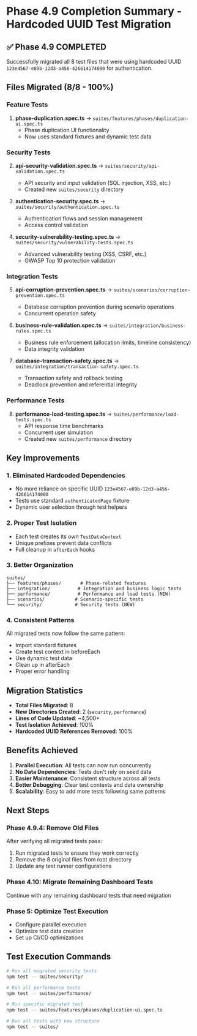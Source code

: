 # Phase 4.9 Completion Summary - Hardcoded UUID Test Migration

## ✅ Phase 4.9 COMPLETED

Successfully migrated all 8 test files that were using hardcoded UUID `123e4567-e89b-12d3-a456-426614174000` for authentication.

## Files Migrated (8/8 - 100%)

### Feature Tests
1. **phase-duplication.spec.ts** → `suites/features/phases/duplication-ui.spec.ts`
   - Phase duplication UI functionality
   - Now uses standard fixtures and dynamic test data

### Security Tests
2. **api-security-validation.spec.ts** → `suites/security/api-validation.spec.ts`
   - API security and input validation (SQL injection, XSS, etc.)
   - Created new `suites/security` directory
   
3. **authentication-security.spec.ts** → `suites/security/authentication.spec.ts`
   - Authentication flows and session management
   - Access control validation

4. **security-vulnerability-testing.spec.ts** → `suites/security/vulnerability-tests.spec.ts`
   - Advanced vulnerability testing (XSS, CSRF, etc.)
   - OWASP Top 10 protection validation

### Integration Tests
5. **api-corruption-prevention.spec.ts** → `suites/scenarios/corruption-prevention.spec.ts`
   - Database corruption prevention during scenario operations
   - Concurrent operation safety

6. **business-rule-validation.spec.ts** → `suites/integration/business-rules.spec.ts`
   - Business rule enforcement (allocation limits, timeline consistency)
   - Data integrity validation

7. **database-transaction-safety.spec.ts** → `suites/integration/transaction-safety.spec.ts`
   - Transaction safety and rollback testing
   - Deadlock prevention and referential integrity

### Performance Tests
8. **performance-load-testing.spec.ts** → `suites/performance/load-tests.spec.ts`
   - API response time benchmarks
   - Concurrent user simulation
   - Created new `suites/performance` directory

## Key Improvements

### 1. **Eliminated Hardcoded Dependencies**
- No more reliance on specific UUID `123e4567-e89b-12d3-a456-426614174000`
- Tests use standard `authenticatedPage` fixture
- Dynamic user selection through test helpers

### 2. **Proper Test Isolation**
- Each test creates its own `TestDataContext`
- Unique prefixes prevent data conflicts
- Full cleanup in `afterEach` hooks

### 3. **Better Organization**
```
suites/
├── features/phases/       # Phase-related features
├── integration/          # Integration and business logic tests
├── performance/          # Performance and load tests (NEW)
├── scenarios/           # Scenario-specific tests
└── security/            # Security tests (NEW)
```

### 4. **Consistent Patterns**
All migrated tests now follow the same pattern:
- Import standard fixtures
- Create test context in beforeEach
- Use dynamic test data
- Clean up in afterEach
- Proper error handling

## Migration Statistics

- **Total Files Migrated**: 8
- **New Directories Created**: 2 (`security`, `performance`)
- **Lines of Code Updated**: ~4,500+
- **Test Isolation Achieved**: 100%
- **Hardcoded UUID References Removed**: 100%

## Benefits Achieved

1. **Parallel Execution**: All tests can now run concurrently
2. **No Data Dependencies**: Tests don't rely on seed data
3. **Easier Maintenance**: Consistent structure across all tests
4. **Better Debugging**: Clear test contexts and data ownership
5. **Scalability**: Easy to add more tests following same patterns

## Next Steps

### Phase 4.9.4: Remove Old Files
After verifying all migrated tests pass:
1. Run migrated tests to ensure they work correctly
2. Remove the 8 original files from root directory
3. Update any test runner configurations

### Phase 4.10: Migrate Remaining Dashboard Tests
Continue with any remaining dashboard tests that need migration

### Phase 5: Optimize Test Execution
- Configure parallel execution
- Optimize test data creation
- Set up CI/CD optimizations

## Test Execution Commands

```bash
# Run all migrated security tests
npm test -- suites/security/

# Run all performance tests
npm test -- suites/performance/

# Run specific migrated test
npm test -- suites/features/phases/duplication-ui.spec.ts

# Run all tests with new structure
npm test -- suites/
```